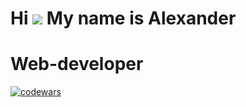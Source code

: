 Hi ![](https://user-images.githubusercontent.com/18350557/176309783-0785949b-9127-417c-8b55-ab5a4333674e.gif) My name is Alexander
==================================================================================================================================

Web-developer
==================================================================================================================================
[![codewars](https://www.codewars.com/users/username/badges/large)](https://www.codewars.com/users/username)  
